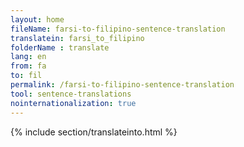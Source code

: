 ```yaml
---
layout: home
fileName: farsi-to-filipino-sentence-translation
translatein: farsi_to_filipino
folderName : translate
lang: en
from: fa
to: fil
permalink: /farsi-to-filipino-sentence-translation
tool: sentence-translations
nointernationalization: true
---
```

{% include section/translateinto.html %}
